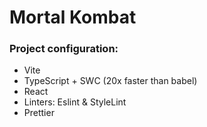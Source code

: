 # Mortal Kombat

### Project configuration:
- Vite
- TypeScript + SWC  (20x faster than babel)
- React
- Linters: Eslint & StyleLint
- Prettier
